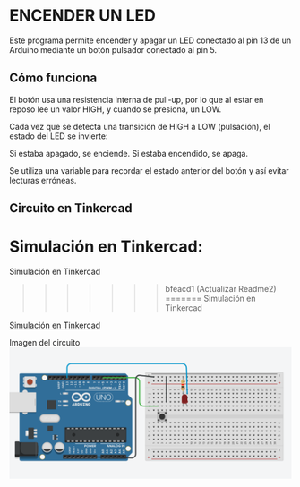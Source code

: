 # ENCENDER UN LED

Este programa permite encender y apagar un LED conectado al pin 13 de un Arduino mediante un botón pulsador conectado al pin 5.

## Cómo funciona

El botón usa una resistencia interna de pull-up, por lo que al estar en reposo lee un valor HIGH, y cuando se presiona, un LOW.

Cada vez que se detecta una transición de HIGH a LOW (pulsación), el estado del LED se invierte:

Si estaba apagado, se enciende.
Si estaba encendido, se apaga.

Se utiliza una variable para recordar el estado anterior del botón y así evitar lecturas erróneas.

## Circuito en Tinkercad

Simulación en Tinkercad:  
=======
Simulación en Tinkercad  
>>>>>>> bfeacd1 (Actualizar Readme2)
=======
Simulación en Tinkercad  

 [Simulación en Tinkercad](https://www.tinkercad.com/things/fhzLDvUXmN4)

 Imagen del circuito
![Ver circuito](ENCENDER_LED.png)
